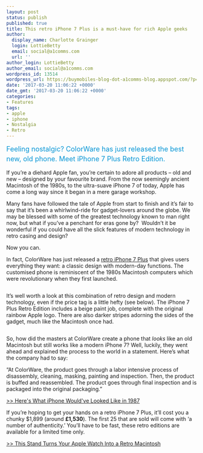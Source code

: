 ```yaml
---
layout: post
status: publish
published: true
title: This retro iPhone 7 Plus is a must-have for rich Apple geeks
author:
  display_name: Charlotte Grainger
  login: LottieBetty
  email: social@a1comms.com
  url: ''
author_login: LottieBetty
author_email: social@a1comms.com
wordpress_id: 13514
wordpress_url: https://buymobiles-blog-dot-a1comms-blog.appspot.com/?p=13514
date: '2017-03-20 11:06:22 +0000'
date_gmt: '2017-03-20 11:06:22 +0000'
categories:
- Features
tags:
- apple
- iphone
- Nostalgia
- Retro
---
```

<p><span class="postStandFirst" style="color: #0896d5; line-height: 26px; font-size: 18px;">Feeling nostalgic? ColorWare has just released the best new, old phone. Meet iPhone 7 Plus Retro Edition.</span></p>
<p>If you&rsquo;re a diehard Apple fan, you&rsquo;re certain to adore all products &ndash; old and new &ndash; designed by your favourite brand. From the now seemingly ancient Macintosh of the 1980s, to the ultra-suave iPhone 7 of today, Apple has come a long way since it began in a mere garage workshop.</p>
<p>Many fans have followed the tale of Apple from start to finish and it&rsquo;s fair to say that it&rsquo;s been a whirlwind-ride for gadget-lovers around the globe. We may be blessed with some of the greatest technology known to man right now, but what if you&rsquo;ve a penchant for eras gone by? &nbsp;Wouldn&rsquo;t it be wonderful if you could have all the slick features of modern technology in retro casing and design?</p>
<p>Now you can.</p>
<p>In fact, ColorWare has just released a <a href="http://www.colorware.com/p-744-colorware-iphone-7-plus-retro.aspx" target="_blank">retro iPhone 7 Plus</a> that gives users everything they want: a classic design with modern-day functions. The customised phone is reminiscent of the 1980s Macintosh computers which were revolutionary when they first launched.</p>
<p><img class="aligncenter size-full wp-image-13519" src="https://lh3.googleusercontent.com/NAW1IjT0hWb3Z61b5aYEMNcyGozMVh0X6g6110UuPJRS93uJlCEx84HOrCUxgUESKFls4Z9_u8gBMyNGCI9oHXeR=s0" alt="" /></p>
<p>It&rsquo;s well worth a look at this combination of retro design and modern technology, even if the price tag is a little hefty (see below). The iPhone 7 Plus Retro Edition includes a beige paint job, complete with the original rainbow Apple logo. There are also darker stripes adorning the sides of the gadget, much like the Macintosh once had.</p>
<p><img class="aligncenter size-full wp-image-13518" src="https://lh3.googleusercontent.com/IW7mjfXYga0hhhWz14XiU9X7ZV-SRCzNhN_qDF6SEn_VeHfEKde59iX9j3ZOxue-xSRTHZc_xeY67M63oEfgBPJS8w=s0" alt="" /></p>
<p>So, how did the masters at ColorWare create a phone that <em>looks </em>like an old Macintosh but still works like a modern iPhone 7? Well, luckily, they went ahead and explained the process to the world in a statement. Here&rsquo;s what the company had to say:</p>
<p>&ldquo;At ColorWare, the product goes through a labor intensive process of disassembly, cleaning, masking, painting and inspection. Then, the product is buffed and reassembled. The product goes through final inspection and is packaged into the original packaging.&rdquo;</p>
<p><a href="https://blog.buymobiles.net/features/heres-what-iphone-wouldve-looked-like-in-1987" target="_blank">>>&nbsp;Here's What iPhone Would've Looked Like in 1987</a></p>
<p>If you&rsquo;re hoping to get your hands on a retro iPhone 7 Plus, it&rsquo;ll cost you a chunky $1,899 (around <strong>&pound;1,530</strong>). The first 25 that are sold will come with &lsquo;a number of authenticity.&rsquo; You&rsquo;ll have to be fast, these retro editions are available for a limited time only.</p>
<p><a href="https://blog.buymobiles.net/features/this-stand-turns-your-apple-watch-into-a-retro-macintosh" target="_blank">>> This Stand Turns Your Apple Watch Into a Retro Macintosh</a></p>
